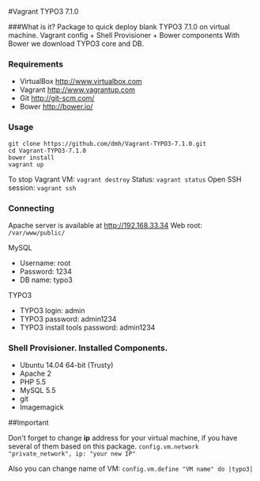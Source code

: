 #Vagrant TYPO3 7.1.0

###What is it?
Package to quick deploy blank TYPO3 7.1.0 on virtual machine.
Vagrant config + Shell Provisioner + Bower components
With Bower we download TYPO3 core and DB.

### Requirements

- VirtualBox <http://www.virtualbox.com>
- Vagrant <http://www.vagrantup.com>
- Git <http://git-scm.com/>
- Bower <http://bower.io/>

### Usage

```
git clone https://github.com/dmh/Vagrant-TYPO3-7.1.0.git
cd Vagrant-TYPO3-7.1.0
bower install
vagrant up
```

To stop Vagrant VM: `vagrant destroy`
Status:  `vagrant status`
Open SSH session: `vagrant ssh`

### Connecting

Apache server is available at http://192.168.33.34
Web root: `/var/www/public/`

MySQL

- Username: root
- Password: 1234
- DB name: typo3

TYPO3

- TYPO3 login: admin
- TYPO3 password: admin1234
- TYPO3 install tools password: admin1234


### Shell Provisioner. Installed Components.

- Ubuntu 14.04 64-bit (Trusty)
- Apache 2
- PHP 5.5
- MySQL 5.5
- git
- Imagemagick

##Important

Don't forget to change __ip__ address for your virtual machine, if you have several of them based on this package.
`config.vm.network "private_network", ip: "your new IP"`

Also you can change name of VM:
`config.vm.define "VM name" do |typo3|`
